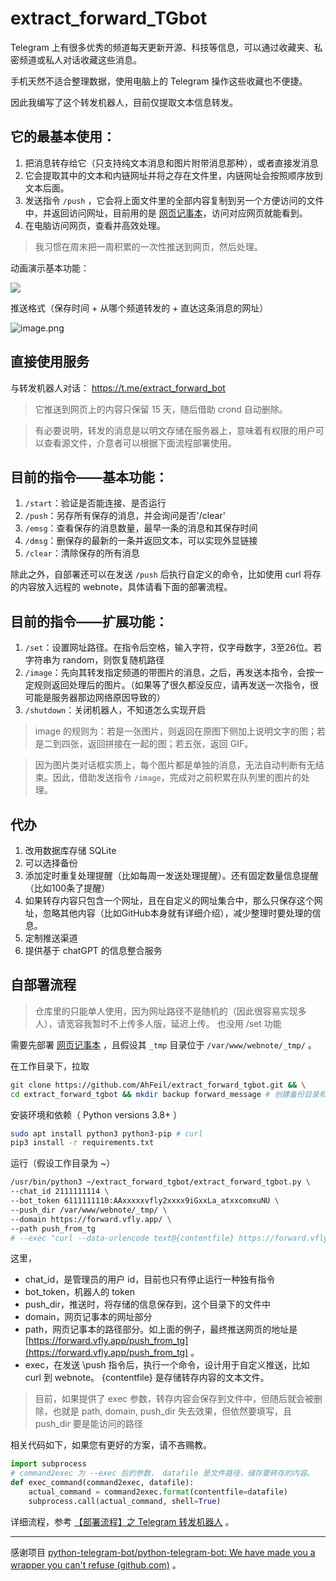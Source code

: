 
# extract_forward_TGbot

Telegram 上有很多优秀的频道每天更新开源、科技等信息，可以通过收藏夹、私密频道或私人对话收藏这些消息。

手机天然不适合整理数据，使用电脑上的 Telegram 操作这些收藏也不便捷。

因此我编写了这个转发机器人，目前仅提取文本信息转发。


## 它的最基本使用：
1. 把消息转存给它（只支持纯文本消息和图片附带消息那种），或者直接发消息
2. 它会提取其中的文本和内链网址并将之存在文件里，内链网址会按照顺序放到文本后面。
3. 发送指令 `/push` ，它会将上面文件里的全部内容复制到另一个方便访问的文件中，并返回访问网址，目前用的是 [网页记事本](https://github.com/pereorga/minimalist-web-notepad)，访问对应网页就能看到。
4. 在电脑访问网页，查看并高效处理。

> 我习惯在周末把一周积累的一次性推送到网页，然后处理。

动画演示基本功能：

![](https://ib.ahfei.blog:443/imagesbed/efbot-presentation-23-08-48.webp)

推送格式（保存时间 + 从哪个频道转发的 + 直达这条消息的网址）

![image.png](https://ib.ahfei.blog:443/imagesbed/202308052353807-23-08-05.png)


## 直接使用服务

与转发机器人对话： https://t.me/extract_forward_bot

> 它推送到网页上的内容只保留 15 天，随后借助 crond 自动删除。

> 有必要说明，转发的消息是以明文存储在服务器上，意味着有权限的用户可以查看源文件，介意者可以根据下面流程部署使用。


## 目前的指令——基本功能：
1. `/start`：验证是否能连接、是否运行
2. `/push`：另存所有保存的消息，并会询问是否'/clear'
3. `/emsg`：查看保存的消息数量，最早一条的消息和其保存时间
4. `/dmsg`：删保存的最新的一条并返回文本，可以实现外显链接
5. `/clear`：清除保存的所有消息

除此之外，自部署还可以在发送 `/push` 后执行自定义的命令，比如使用 curl 将存的内容放入远程的 webnote，具体请看下面的部署流程。

## 目前的指令——扩展功能：
1. `/set`：设置网址路径。在指令后空格，输入字符，仅字母数字，3至26位。若字符串为 random，则恢复随机路径
2. `/image`：先向其转发指定频道的带图片的消息，之后，再发送本指令，会按一定规则返回处理后的图片。（如果等了很久都没反应，请再发送一次指令，很可能是服务器那边网络原因导致的）
3. `/shutdown`：关闭机器人，不知道怎么实现开启

> image 的规则为：若是一张图片，则返回在原图下侧加上说明文字的图；若是二到四张，返回拼接在一起的图；若五张，返回 GIF。

> 因为图片类对话框实质上，每个图片都是单独的消息，无法自动判断有无结束。因此，借助发送指令 `/image`，完成对之前积累在队列里的图片的处理。

## 代办
1. 改用数据库存储 SQLite
2. 可以选择备份
3. 添加定时重复处理提醒（比如每周一发送处理提醒）。还有固定数量信息提醒（比如100条了提醒）
4. 如果转存内容只包含一个网址，且在自定义的网址集合中，那么只保存这个网址，忽略其他内容（比如GitHub本身就有详细介绍），减少整理时要处理的信息。
5. 定制推送渠道
6. 提供基于 chatGPT 的信息整合服务





## 自部署流程

> 仓库里的只能单人使用，因为网址路径不是随机的（因此很容易实现多人），请宽容我暂时不上传多人版，延迟上传。 也没用 /set 功能


需要先部署 [网页记事本](https://github.com/pereorga/minimalist-web-notepad) ，且假设其 `_tmp` 目录位于 `/var/www/webnote/_tmp/` 。

在工作目录下，拉取
```sh
git clone https://github.com/AhFeil/extract_forward_tgbot.git && \
cd extract_forward_tgbot && mkdir backup forward_message # 创建备份目录和保存目录
```

安装环境和依赖（ Python versions 3.8+ ）
```sh
sudo apt install python3 python3-pip # curl
pip3 install -r requirements.txt
```

运行（假设工作目录为 ~）
```sh
/usr/bin/python3 ~/extract_forward_tgbot/extract_forward_tgbot.py \
--chat_id 2111111114 \
--bot_token 6111111110:AAxxxxxvfly2xxxx9iGxxLa_atxxcomxuNU \
--push_dir /var/www/webnote/_tmp/ \
--domain https://forward.vfly.app/ \
--path push_from_tg
# --exec "curl --data-urlencode text@{contentfile} https://forward.vfly.app/try"
```

这里，
- chat_id，是管理员的用户 id，目前也只有停止运行一种独有指令
- bot_token，机器人的 token
- push_dir，推送时，将存储的信息保存到，这个目录下的文件中
- domain，网页记事本的网址部分
- path，网页记事本的路径部分。如上面的例子，最终推送网页的地址是 [https://forward.vfly.app/push_from_tg](https://forward.vfly.app/push_from_tg) 。
- exec，在发送 \push 指令后，执行一个命令，设计用于自定义推送，比如 curl 到 webnote。 {contentfile} 是存储转存内容的文本文件。

> 目前，如果提供了 exec 参数，转存内容会保存到文件中，但随后就会被删除，也就是 path, domain, push_dir 失去效果，但依然要填写，且 push_dir 要是能访问的路径

相关代码如下，如果您有更好的方案，请不吝赐教。
```python
import subprocess
# command2exec 为 --exec 后的参数， datafile 是文件路径，储存要转存的内容。
def exec_command(command2exec, datafile):
    actual_command = command2exec.format(contentfile=datafile)
    subprocess.call(actual_command, shell=True)
```

详细流程，参考 [【部署流程】之 Telegram 转发机器人](https://blog.vfly2.com/2023/08/deployment-process-extract_forward_tgbot/) 。


---


感谢项目 [python-telegram-bot/python-telegram-bot: We have made you a wrapper you can't refuse (github.com)](https://github.com/python-telegram-bot/python-telegram-bot) 。
